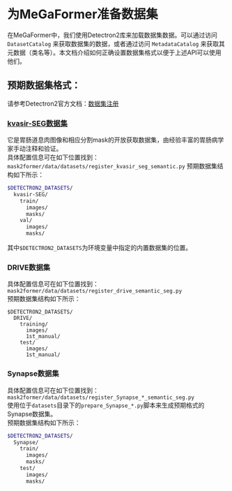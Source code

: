 # 为MeGaFormer准备数据集
在MeGaFormer中，我们使用Detectron2库来加载数据集数据。可以通过访问 `DatasetCatalog` 来获取数据集的数据，或者通过访问 `MetadataCatalog` 来获取其元数据（类名等）。本文档介绍如何正确设置数据集格式以便于上述API可以使用他们。  

## 预期数据集格式：
请参考Detectron2官方文档：[数据集注册](https://detectron2.readthedocs.io/tutorials/datasets.html#register-a-dataset)  
### [kvasir-SEG数据集](https://datasets.simula.no/kvasir-seg/)
它是胃肠道息肉图像和相应分割mask的开放获取数据集，由经验丰富的胃肠病学家手动注释和验证。  
具体配置信息可在如下位置找到： `mask2former/data/datasets/register_kvasir_seg_semantic.py`
预期数据集结构如下所示：  
```bash
$DETECTRON2_DATASETS/
  kvasir-SEG/
    train/
      images/
      masks/
    val/
      images/
      masks/
```  
其中`$DETECTRON2_DATASETS`为环境变量中指定的内置数据集的位置。  
### DRIVE数据集
具体配置信息可在如下位置找到： `mask2former/data/datasets/register_drive_semantic_seg.py`  
预期数据集结构如下所示：  
```shell
$DETECTRON2_DATASETS/
  DRIVE/
    training/
      images/
      1st_manual/
    test/
      images/
      1st_manual/
```  
### Synapse数据集
具体配置信息可在如下位置找到： `mask2former/data/datasets/register_Synapse_*_semantic_seg.py`  
使用位于`datasets`目录下的`prepare_Synapse_*.py`脚本来生成预期格式的Synapse数据集。  
预期数据集结构如下所示：  
```bash
$DETECTRON2_DATASETS/
  Synapse/
    train/
      images/
      masks/
    test/
      images/
      masks/
```  
